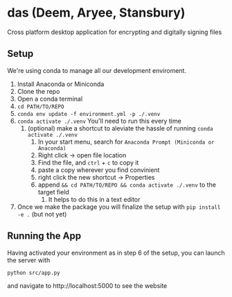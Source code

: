# das (Deem, Aryee, Stansbury)
Cross platform desktop application for encrypting and digitally signing files

## Setup
We're using conda to manage all our development enviroment.

1. Install Anaconda or Miniconda
2. Clone the repo
3. Open a conda terminal
4. `cd PATH/TO/REPO`
5. `conda env update -f environment.yml -p ./.venv`
6. `conda activate ./.venv` You'll need to run this every time
   1. (optional) make a shortcut to aleviate the hassle of running `conda activate ./.venv`
      1. In your start menu, search for `Anaconda Prompt (Miniconda or Anaconda)`
      2. Right click -> open file location
      3. Find the file, and `ctrl` + `c` to copy it
      4. paste a copy wherever you find convinient
      5. right click the new shortcut -> Properties
      6. append `&& cd PATH/TO/REPO && conda activate ./.venv` to the target field
         1. It helps to do this in a text editor
7. Once we make the package you will finalize the setup with `pip install -e .` (but not yet)


## Running the App
Having activated your environment as in step 6 of the setup, you can launch the server with

`python src/app.py`

and navigate to http://localhost:5000 to see the website

